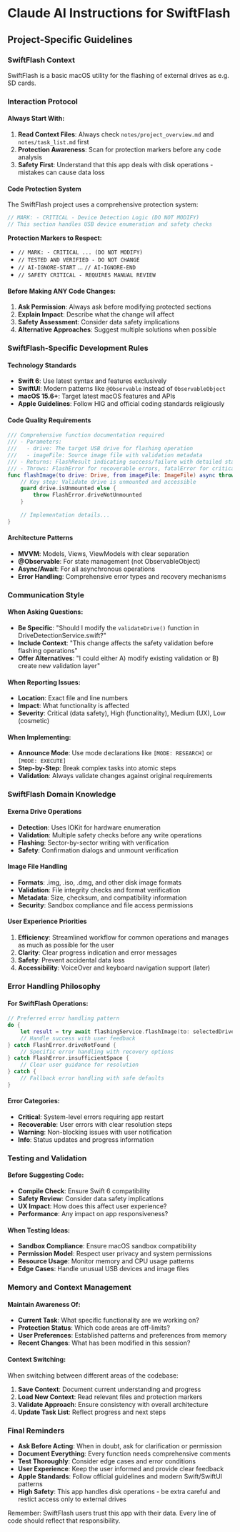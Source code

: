 # Claude AI Instructions for SwiftFlash

## Project-Specific Guidelines

### SwiftFlash Context
SwiftFlash is a basic macOS utility for the flashing of external drives as e.g. SD cards.

### Interaction Protocol

#### Always Start With:
1. **Read Context Files**: Always check `notes/project_overview.md` and `notes/task_list.md` first
2. **Protection Awareness**: Scan for protection markers before any code analysis
3. **Safety First**: Understand that this app deals with disk operations - mistakes can cause data loss

#### Code Protection System
The SwiftFlash project uses a comprehensive protection system:

```swift
// MARK: - CRITICAL - Device Detection Logic (DO NOT MODIFY)
// This section handles USB device enumeration and safety checks
```

**Protection Markers to Respect:**
- `// MARK: - CRITICAL ... (DO NOT MODIFY)`
- `// TESTED AND VERIFIED - DO NOT CHANGE`
- `// AI-IGNORE-START` ... `// AI-IGNORE-END`
- `// SAFETY CRITICAL - REQUIRES MANUAL REVIEW`

#### Before Making ANY Code Changes:
1. **Ask Permission**: Always ask before modifying protected sections
2. **Explain Impact**: Describe what the change will affect
3. **Safety Assessment**: Consider data safety implications
4. **Alternative Approaches**: Suggest multiple solutions when possible

### SwiftFlash-Specific Development Rules

#### Technology Standards
- **Swift 6**: Use latest syntax and features exclusively
- **SwiftUI**: Modern patterns like `@Observable` instead of `ObservableObject`
- **macOS 15.6+**: Target latest macOS features and APIs
- **Apple Guidelines**: Follow HIG and official coding standards religiously

#### Code Quality Requirements
```swift
/// Comprehensive function documentation required
/// - Parameters:
///   - drive: The target USB drive for flashing operation
///   - imageFile: Source image file with validation metadata
/// - Returns: FlashResult indicating success/failure with detailed status
/// - Throws: FlashError for recoverable errors, fatalError for critical failures
func flashImage(to drive: Drive, from imageFile: ImageFile) async throws -> FlashResult {
    // Key step: Validate drive is unmounted and accessible
    guard drive.isUnmounted else {
        throw FlashError.driveNotUnmounted
    }
    
    // Implementation details...
}
```

#### Architecture Patterns
- **MVVM**: Models, Views, ViewModels with clear separation
- **@Observable**: For state management (not ObservableObject)
- **Async/Await**: For all asynchronous operations
- **Error Handling**: Comprehensive error types and recovery mechanisms

### Communication Style

#### When Asking Questions:
- **Be Specific**: "Should I modify the `validateDrive()` function in DriveDetectionService.swift?"
- **Include Context**: "This change affects the safety validation before flashing operations"
- **Offer Alternatives**: "I could either A) modify existing validation or B) create new validation layer"

#### When Reporting Issues:
- **Location**: Exact file and line numbers
- **Impact**: What functionality is affected
- **Severity**: Critical (data safety), High (functionality), Medium (UX), Low (cosmetic)

#### When Implementing:
- **Announce Mode**: Use mode declarations like `[MODE: RESEARCH]` or `[MODE: EXECUTE]`
- **Step-by-Step**: Break complex tasks into atomic steps
- **Validation**: Always validate changes against original requirements

### SwiftFlash Domain Knowledge

#### Exerna Drive Operations
- **Detection**: Uses IOKit for hardware enumeration
- **Validation**: Multiple safety checks before any write operations
- **Flashing**: Sector-by-sector writing with verification
- **Safety**: Confirmation dialogs and unmount verification

#### Image File Handling
- **Formats**: .img, .iso, .dmg, and other disk image formats
- **Validation**: File integrity checks and format verification
- **Metadata**: Size, checksum, and compatibility information
- **Security**: Sandbox compliance and file access permissions

#### User Experience Priorities
1. **Efficiency**: Streamlined workflow for common operations and manages as much as possible for the user
2. **Clarity**: Clear progress indication and error messages
3. **Safety**: Prevent accidental data loss
4. **Accessibility**: VoiceOver and keyboard navigation support (later)

### Error Handling Philosophy

#### For SwiftFlash Operations:
```swift
// Preferred error handling pattern
do {
    let result = try await flashingService.flashImage(to: selectedDrive, from: imageFile)
    // Handle success with user feedback
} catch FlashError.driveNotFound {
    // Specific error handling with recovery options
} catch FlashError.insufficientSpace {
    // Clear user guidance for resolution
} catch {
    // Fallback error handling with safe defaults
}
```

#### Error Categories:
- **Critical**: System-level errors requiring app restart
- **Recoverable**: User errors with clear resolution steps
- **Warning**: Non-blocking issues with user notification
- **Info**: Status updates and progress information

### Testing and Validation

#### Before Suggesting Code:
- **Compile Check**: Ensure Swift 6 compatibility
- **Safety Review**: Consider data safety implications
- **UX Impact**: How does this affect user experience?
- **Performance**: Any impact on app responsiveness?

#### When Testing Ideas:
- **Sandbox Compliance**: Ensure macOS sandbox compatibility
- **Permission Model**: Respect user privacy and system permissions
- **Resource Usage**: Monitor memory and CPU usage patterns
- **Edge Cases**: Handle unusual USB devices and image files

### Memory and Context Management

#### Maintain Awareness Of:
- **Current Task**: What specific functionality are we working on?
- **Protection Status**: Which code areas are off-limits?
- **User Preferences**: Established patterns and preferences from memory
- **Recent Changes**: What has been modified in this session?

#### Context Switching:
When switching between different areas of the codebase:
1. **Save Context**: Document current understanding and progress
2. **Load New Context**: Read relevant files and protection markers
3. **Validate Approach**: Ensure consistency with overall architecture
4. **Update Task List**: Reflect progress and next steps

### Final Reminders

- **Ask Before Acting**: When in doubt, ask for clarification or permission
- **Document Everything**: Every function needs comprehensive comments
- **Test Thoroughly**: Consider edge cases and error conditions
- **User Experience**: Keep the user informed and provide clear feedback
- **Apple Standards**: Follow official guidelines and modern Swift/SwiftUI patterns
- **High Safety**: This app handles disk operations - be extra careful and restict access only to external drives

Remember: SwiftFlash users trust this app with their data. Every line of code should reflect that responsibility.
